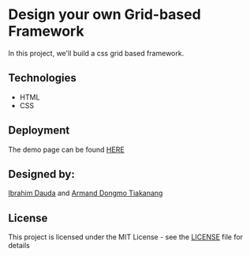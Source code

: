 # Design your own Grid-based Framework
In this project, we'll build a css grid based framework.

## Technologies

- HTML
- CSS

## Deployment

The demo page can be found [HERE](https://raw.githack.com/ibrolive/grid-based-framework/develop/index.html)

## Designed by:
<a href="https://github.com/ibrolive">Ibrahim Dauda</a> and <a href="https://github.com/Dongmo12">Armand Dongmo Tiakanang</a>

## License

This project is licensed under the MIT License - see the [LICENSE](./LICENSE.md) file for details

